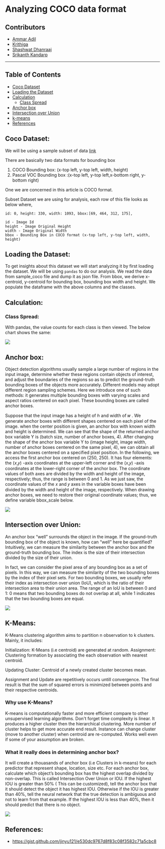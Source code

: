 # Analyzing COCO data format

## Contributors

* [Ammar Adil](https://github.com/adilsammar)
* [Krithiga](https://github.com/BottleSpink)
* [Shashwat Dhanraaj](https://github.com/sdhanraaj12)
* [Srikanth Kandarp](https://github.com/Srikanth-Kandarp)
---

## Table of Contents
  - [Coco Dataset](#tiny-imagenet-dataset)
  - [Loading the Dataset](#loading-the-dataset)
  - [Calculation](#calculation)
      - [Class Spread](#class-spread)
  - [Anchor box](#anchor-box)
  - [Intersection over Union](#intersection-over-union)
  - [k-means](#k-means)
  - [References](#references)
  
  
## Coco Dataset:

We will be using a sample subset of data [link](./dataset/sample_coco.txt)

There are basically two data formats for bounding box

1. COCO Bounding box: (x-top left, y-top left, width, height)
2. Pascal VOC Bounding box :(x-top left, y-top left,x-bottom right, y-bottom right)

One we are concerned in this article is COCO format.

Subset Dataset we are using for analysis, each row of this file looks as below where,

    id: 0, height: 330, width: 1093, bbox:[69, 464, 312, 175],

    id - Image Id
    height - Image Original Height
    width - Image Original Width
    bbox - Bounding Box in COCO format (x-top left, y-top left, width, height)

## Loading the Dataset:

To get insights about this dataset we will start analyzing it by first loading the dataset. We will be using `pandas` to do our analysis. We read the data from sample_coco file and dump it as json file. From bbox, we derive x-centroid, y-centroid for bounding box, bounding box width and height. We populate the dataframe with the above columns and the classes.

## Calculation:

### Class Spread:

With pandas, the value counts for each class is then viewed. The below chart shows the same:

<image src='assets/classspread.png'>

## Anchor box:

Object detection algorithms usually sample a large number of regions in the input image, determine whether these regions contain objects of interest, and adjust the boundaries of the regions so as to predict the ground-truth bounding boxes of the objects more accurately. Different models may adopt different region sampling schemes. Here we introduce one of such methods: it generates multiple bounding boxes with varying scales and aspect ratios centered on each pixel. These bounding boxes are called anchor boxes.

Suppose that the input image has a height of ℎ and width of 𝑤 . We generate anchor boxes with different shapes centered on each pixel of the image. when the center position is given, an anchor box with known width and height is determined. We can see that the shape of the returned anchor box variable Y is (batch size, number of anchor boxes, 4). After changing the shape of the anchor box variable Y to (image height, image width, number of anchor boxes centered on the same pixel, 4), we can obtain all the anchor boxes centered on a specified pixel position. In the following, we access the first anchor box centered on (250, 250). It has four elements: the  (𝑥,𝑦) -axis coordinates at the upper-left corner and the  (𝑥,𝑦) -axis coordinates at the lower-right corner of the anchor box. The coordinate values of both axes are divided by the width and height of the image, respectively; thus, the range is between 0 and 1. As we just saw, the coordinate values of the  𝑥  and  𝑦  axes in the variable boxes have been divided by the width and height of the image, respectively. When drawing anchor boxes, we need to restore their original coordinate values; thus, we define variable bbox_scale below.
  
<image src='assets/boundingbox.png'>

## Intersection over Union:

An anchor box “well” surrounds the object in the image. If the ground-truth bounding box of the object is known, how can “well” here be quantified? Intuitively, we can measure the similarity between the anchor box and the ground-truth bounding box. The index is the size of their intersection divided by the size of their union.
 
In fact, we can consider the pixel area of any bounding box as a set of pixels. In this way, we can measure the similarity of the two bounding boxes by the index of their pixel sets. For two bounding boxes, we usually refer their index as intersection over union (IoU), which is the ratio of their intersection area to their union area. The range of an IoU is between 0 and 1: 0 means that two bounding boxes do not overlap at all, while 1 indicates that the two bounding boxes are equal.
  
<image src='assets/boundingboxes.png'>

## K-Means:

K-Means clustering algorithm aims to partition n observation to k clusters. Mainly, it includes:

Initialization: K-Means (i.e centroid) are generated at random.
Assignment: Clustering formation by associating the each observation with nearest centroid.

Updating Cluster: Centroid of a newly created cluster becomes mean.

Assignment and Update are repetitively occurs untill convergence. The final result is that the sum of squared errors is minimized between points and their respective centroids.

### Why use K-Means?

K-means is computationally faster and more efficient compare to other unsupervised learning algorithms. Don't forget time complexity is linear.
It produces a higher cluster then the hierarchical clustering. More number of cluster helps to get more accurate end result.
Instance can change cluster (move to another cluster) when centroid are re-computed.
Works well even if some of your assumption are broken.

### What it really does in determining anchor box?

It will create a thouasands of anchor box (i.e Clusters in k-means) for each predictor that represent shape, location, size etc.
For each anchor box, calculate which object’s bounding box has the highest overlap divided by non-overlap. This is called Intersection Over Union or IOU.
If the highest IOU is greater than 50% ( This can be customized), tell the anchor box that it should detect the object it has highest IOU.
Otherwise if the IOU is greater than 40%, tell the neural network that the true detection is ambiguous and not to learn from that example.
If the highest IOU is less than 40%, then it should predict that there is no object.

 <image src='assets/clusters.png'>

## References: 

* https://gist.github.com/jinyu121/e530dc9767d8f83c08f3582c71a5cbc8
